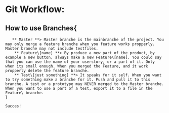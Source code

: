 # Git Workflow:
##    How to use Branches{
       ** Master **> Master branche is the mainbranche of the project. You may only merge a feature branche when you feature works propperly. Master branche may not include testfiles.
        ** Feature\[name] **> By produce a new part of the product, by example a new button, always make a new Feature\[name]. You could say that you can use the name of your userstory, or a part of it. Only when its small enough. When you merged the Feature, and it work propperly delete the feature branche.
        ** Test\[just something] **> It speaks for it self. When you want to try something make a branche for it. Push and pull it to this branche. A test or a prototype may NEVER merged to the Master branche. When you want to use a part of a test, export it to a file in the Feature\ branche.
    }

    Succes! 
